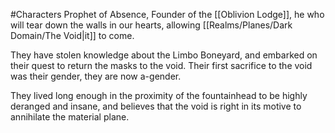 #Characters 
Prophet of Absence, Founder of the [[Oblivion Lodge]], he who will tear down the walls in our hearts, allowing [[Realms/Planes/Dark Domain/The Void|it]] to come. 

They have stolen knowledge about the Limbo Boneyard, and embarked on their quest to return the masks to the void.
Their first sacrifice to the void was their gender, they are now a-gender.

They lived long enough in the proximity of the fountainhead to be highly deranged and insane, and believes that the void is right in its motive to annihilate the material plane.
